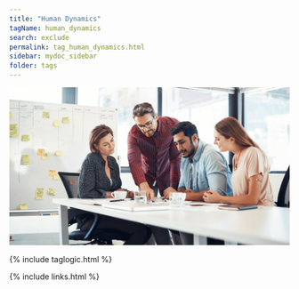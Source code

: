 ```yaml
---
title: "Human Dynamics"
tagName: human_dynamics
search: exclude
permalink: tag_human_dynamics.html
sidebar: mydoc_sidebar
folder: tags
---
```


![Human Dynamics](media/human_dynamics_m_001.png)

{% include taglogic.html %}

{% include links.html %}